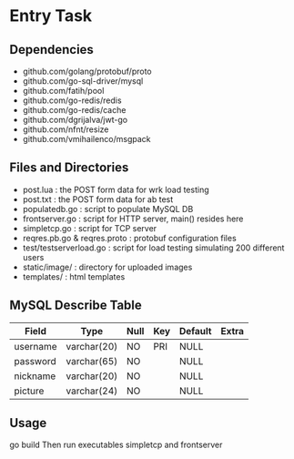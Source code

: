 # Entry Task

## Dependencies
* github.com/golang/protobuf/proto
* github.com/go-sql-driver/mysql
* github.com/fatih/pool
* github.com/go-redis/redis
* github.com/go-redis/cache
* github.com/dgrijalva/jwt-go
* github.com/nfnt/resize
* github.com/vmihailenco/msgpack

## Files and Directories
* post.lua : the POST form data for wrk load testing
* post.txt : the POST form data for ab test
* populatedb.go : script to populate MySQL DB
* frontserver.go : script for HTTP server, main() resides here 
* simpletcp.go : script for TCP server
* reqres.pb.go & reqres.proto : protobuf configuration files
* test/testserverload.go : script for load testing simulating 200 different users
* static/image/ : directory for uploaded images
* templates/ : html templates

## MySQL Describe Table

| Field    | Type        | Null | Key | Default | Extra |
|----------|-------------|------|-----|---------|-------|
| username | varchar(20) | NO   | PRI | NULL    |       |
| password | varchar(65) | NO   |     | NULL    |       |
| nickname | varchar(20) | NO   |     | NULL    |       |
| picture  | varchar(24) | NO   |     | NULL    |       |


## Usage
go build
Then run executables simpletcp and frontserver 